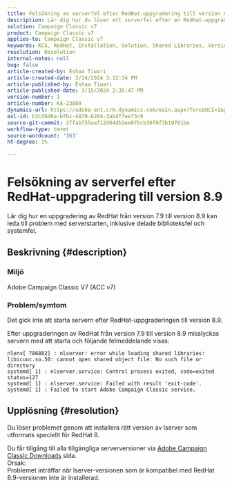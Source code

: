 ```yaml
---
title: Felsökning av serverfel efter RedHat-uppgradering till version 8.9
description: Lär dig hur du löser ett serverfel efter en RedHat-uppgradering till version 8.9, inklusive delade biblioteksfel och problem med Adobe Campaign Classic-tjänster.
solution: Campaign Classic v7
product: Campaign Classic v7
applies-to: Campaign Classic v7
keywords: KCS, RedHat, Installation, Solution, Shared Libraries, Version 7.9, Version 8.9, Upgrade, nlserver, exit-code
resolution: Resolution
internal-notes: null
bug: false
article-created-by: Eshaa Tiwari
article-created-date: 3/14/2024 3:12:34 PM
article-published-by: Eshaa Tiwari
article-published-date: 3/15/2024 2:35:47 PM
version-number: 1
article-number: KA-23889
dynamics-url: https://adobe-ent.crm.dynamics.com/main.aspx?forceUCI=1&pagetype=entityrecord&etn=knowledgearticle&id=ff036546-15e2-ee11-904c-6045bd03c412
exl-id: b3cd6d0a-b7bc-4870-b204-3abdffee73c9
source-git-commit: 2ffab755aaf12d64db2ee07bcb36f6f3b19761be
workflow-type: tm+mt
source-wordcount: '163'
ht-degree: 1%

---
```


# Felsökning av serverfel efter RedHat-uppgradering till version 8.9


Lär dig hur en uppgradering av RedHat från version 7.9 till version 8.9 kan leda till problem med serverstarten, inklusive delade biblioteksfel och systemfel.

## Beskrivning {#description}


### Miljö

Adobe Campaign Classic V7 (ACC v7)

### Problem/symtom

Det gick inte att starta servern efter RedHat-uppgraderingen till version 8.9.

Efter uppgraderingen av RedHat från version 7.9 till version 8.9 misslyckas servern med att starta och följande felmeddelande visas:


```
nlenv[ 786882] : nlserver: error while loading shared libraries: libicuuc.so.50: cannot open shared object file: No such file or directory
systemd[ 1] : nlserver.service: Control process exited, code=exited status=127
systemd[ 1] : nlserver.service: Failed with result 'exit-code'.
systemd[ 1] : Failed to start Adobe Campaign Classic service.
```





## Upplösning {#resolution}


Du löser problemet genom att installera rätt version av lserver som utformats speciellt för RedHat 8.

Du får tillgång till alla tillgängliga serverversioner via [Adobe Campaign Classic Downloads](https://experience.adobe.com/#/downloads/content/software-distribution/en/campaign.html) sida.
<br>Orsak: <br>
Problemet inträffar när lserver-versionen som är kompatibel med RedHat 8.9-versionen inte är installerad.
